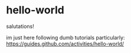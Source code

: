 # hello-world

salutations!

im just here following dumb tutorials particularly: 
https://guides.github.com/activities/hello-world/
